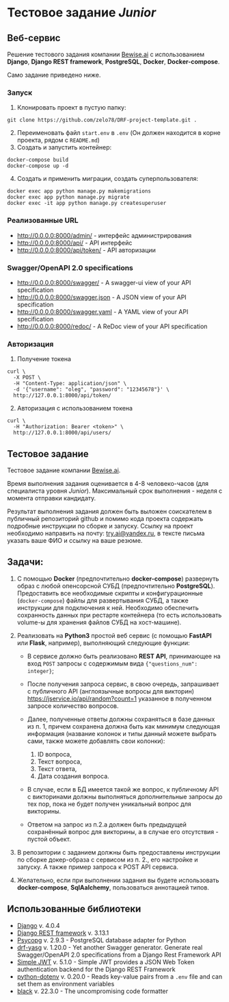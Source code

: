 # Тестовое задание *Junior*

## Веб-сервис

Решение тестового задания компании [Bewise.ai](https://bewise.ai/) с использованием **Django**, **Django REST framework**, **PostgreSQL**, **Docker**, **Docker-compose**.

Само задание приведено ниже.

### Запуск

1. Клонировать проект в пустую папку:
```shell
git clone https://github.com/zelo78/DRF-project-template.git .
```
2. Переименовать файл `start.env` в `.env` (Он должен находится в корне проекта, рядом с `README.md`)
3. Создать и запустить контейнер:
```shell
docker-compose build
docker-compose up -d
``` 
4. Создать и применить миграции, создать суперпользователя:
```shell
docker exec app python manage.py makemigrations
docker exec app python manage.py migrate
docker exec -it app python manage.py createsuperuser
```

### Реализованные URL

- <http://0.0.0.0:8000/admin/> - интерфейс администрирования
- <http://0.0.0.0:8000/api/> - API интерфейс
- <http://0.0.0.0:8000/api/token/> - API авторизации

### Swagger/OpenAPI 2.0 specifications

- <http://0.0.0.0:8000/swagger/> - A swagger-ui view of your API specification 
- <http://0.0.0.0:8000/swagger.json> - A JSON view of your API specification 
- <http://0.0.0.0:8000/swagger.yaml> - A YAML view of your API specification
- <http://0.0.0.0:8000/redoc/> - A ReDoc view of your API specification 

### Авторизация

1. Получение токена
```shell
curl \
  -X POST \
  -H "Content-Type: application/json" \
  -d '{"username": "oleg", "password": "12345678"}' \
  http://127.0.0.1:8000/api/token/
```
2. Авторизация с использованием токена
```shell
curl \
  -H "Authorization: Bearer <token>" \
  http://127.0.0.1:8000/api/users/
```

## Тестовое задание

Тестовое задание компании [Bewise.ai](https://bewise.ai/).

Время выполнения задания оценивается в 4-8 человеко-часов (для специалиста уровня *Junior*). 
Максимальный срок выполнения - неделя с момента отправки кандидату. 

Результат выполнения задания должен быть выложен соискателем в публичный репозиторий github и помимо кода проекта содержать подробные инструкции по сборке и запуску. Ссылку на проект необходимо направить на почту: <try.ai@yandex.ru>, в тексте письма указать ваше ФИО и ссылку на ваше резюме.

## Задачи:

1. С помощью **Docker** (предпочтительно **docker-compose**) развернуть образ с любой опенсорсной СУБД (предпочтительно **PostgreSQL**). Предоставить все необходимые скрипты и конфигурационные (`docker-compose`) файлы для развертывания СУБД, а также инструкции для подключения к ней. Необходимо обеспечить сохранность данных при рестарте контейнера (то есть использовать volume-ы для хранения файлов СУБД на хост-машине).

2. Реализовать на **Python3** простой веб сервис (с помощью **FastAPI** или **Flask**, например), выполняющий следующие функции:
   - В сервисе должно быть реализовано **REST API**, принимающее на вход `POST` запросы с содержимым вида `{"questions_num": integer}`;
   - После получения запроса сервис, в свою очередь, запрашивает с публичного API (англоязычные вопросы для викторин) <https://jservice.io/api/random?count=1> указанное в полученном запросе количество вопросов.
   - Далее, полученные ответы должны сохраняться в базе данных из п. 1, причем сохранена должна быть как минимум следующая информация (название колонок и типы данный можете выбрать сами, также можете добавлять свои колонки): 
     1. ID вопроса, 
     2. Текст вопроса, 
     3. Текст ответа, 
     4. Дата создания вопроса. 

   - В случае, если в БД имеется такой же вопрос, к публичному API с викторинами должны выполняться дополнительные запросы до тех пор, пока не будет получен уникальный вопрос для викторины.
   - Ответом на запрос из п.2.a должен быть предыдущей сохранённый вопрос для викторины, а в случае его отсутствия - пустой объект.

3. В репозитории с заданием должны быть предоставлены инструкции по сборке докер-образа с сервисом из п. 2., его настройке и запуску. А также пример запроса к POST API сервиса.

4. Желательно, если при выполнении задания вы будете использовать **docker-compose**, **SqlAalchemy**, пользоваться аннотацией типов.

## Использованные библиотеки

- [Django](https://www.djangoproject.com/) v. 4.0.4
- [Django REST framework](https://www.django-rest-framework.org/) v. 3.13.1
- [Psycopg](https://www.psycopg.org/docs/) v. 2.9.3 - PostgreSQL database adapter for Python
- [drf-yasg](https://drf-yasg.readthedocs.io/en/stable/) v. 1.20.0 - Yet another Swagger generator. Generate real Swagger/OpenAPI 2.0 specifications from a Django Rest Framework API
- [Simple JWT](https://django-rest-framework-simplejwt.readthedocs.io/en/latest/) v. 5.1.0 - Simple JWT provides a JSON Web Token authentication backend for the Django REST Framework
- [python-dotenv](https://pypi.org/project/python-dotenv/) v. 0.20.0 - Reads key-value pairs from a `.env` file and can set them as environment variables
- [black](https://black.readthedocs.io/en/stable/) v. 22.3.0 - The uncompromising code formatter
 